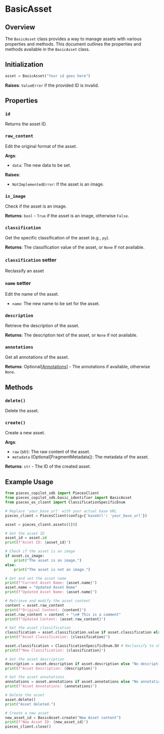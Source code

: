 # BasicAsset

## Overview

The `BasicAsset` class provides a way to manage assets with various properties and methods. This document outlines the properties and methods available in the `BasicAsset` class.

## Initialization

```python
asset = BasicAsset("Your id goes here")
```

**Raises**: `ValueError` if the provided ID is invalid.

## Properties

### `id`

Returns the asset ID.

### `raw_content`

Edit the original format of the asset.

**Args**:
- `data`: The new data to be set.

**Raises**:
- `NotImplementedError`: If the asset is an image.

### `is_image`

Check if the asset is an image.

**Returns**: `bool` - `True` if the asset is an image, otherwise `False`.

### `classification`

Get the specific classification of the asset (e.g., `py`).

**Returns**: The classification value of the asset, or `None` if not available.

### `classification` setter

Reclassify an asset


### `name` setter

Edit the name of the asset.

- `name`: The new name to be set for the asset.


### `description`

Retrieve the description of the asset.

**Returns**: The description text of the asset, or `None` if not available.


### `annotations`

Get all annotations of the asset.

**Returns**: Optional[[Annotations](https://docs.pieces.app/build/reference/python/models/Annotations)] - The annotations if available, otherwise `None`.

## Methods

### `delete()`

Delete the asset.

### `create()`

Create a new asset.

**Args**:
- `raw` (str): The raw content of the asset.
- `metadata` (Optional[FragmentMetadata]): The metadata of the asset.

**Returns**: `str` - The ID of the created asset.


## Example Usage

```python
from pieces_copilot_sdk import PiecesClient
from pieces_copilot_sdk.basic_identifier import BasicAsset
from pieces_os_client import ClassificationSpecificEnum

# Replace 'your_base_url' with your actual base URL
pieces_client = PiecesClient(config={'baseUrl': 'your_base_url'})

asset = pieces_client.assets()[0]

# Get the asset ID
asset_id = asset.id
print(f"Asset ID: {asset_id}")

# Check if the asset is an image
if asset.is_image:
    print("The asset is an image.")
else:
    print("The asset is not an image.")

# Get and set the asset name
print(f"Current Asset Name: {asset.name}")
asset.name = "Updated Asset Name"
print(f"Updated Asset Name: {asset.name}")

# Retrieve and modify the asset content
content = asset.raw_content
print(f"Original Content: {content}")
asset.raw_content = content + "\n# This is a comment"
print(f"Updated Content: {asset.raw_content}")

# Get the asset classification
classification = asset.classification.value if asset.classification else "None"
print(f"Asset Classification: {classification}")

asset.classification = ClassificationSpecificEnum.SH # Reclassify to shell
print(f"New Classification: {classification}")

# Get the asset description
description = asset.description if asset.description else "No description available."
print(f"Asset Description: {description}")

# Get the asset annotations
annotations = asset.annotations if asset.annotations else "No annotations available."
print(f"Asset Annotations: {annotations}")

# Delete the asset
asset.delete()
print("Asset deleted.")

# Create a new asset
new_asset_id = BasicAsset.create("New Asset content")
print(f"New Asset ID: {new_asset_id}")
pieces_client.close()
```
